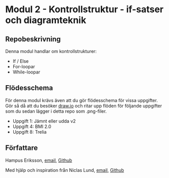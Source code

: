 # Modul 2 - Kontrollstruktur - if-satser och diagramteknik

## Repobeskrivning

Denna modul handlar om kontrollstrukturer:

  - If / Else
  - For-loopar
  - While-loopar

## Flödesschema

För denna modul krävs även att du gör flödesschema för vissa uppgifter. Gör så då att du besöker [draw.io](https://draw.io/) och ritar upp flöden för följande uppgifter som du sedan lägger i detta repo som .png-filer.

- Uppgift 1: Jämnt eller udda v2
- Uppgift 4: BMI 2.0
- Uppgift 8: Trelia

## Författare
Hampus Eriksson, [email](hampus.eriksson@ntig.se), [Github](https://github.com/HampusEriksson)

Med hjälp och inspiration från Niclas Lund, [email](niclas.lund@ntig.se), [Github](https://github.com/ntinacklund)
